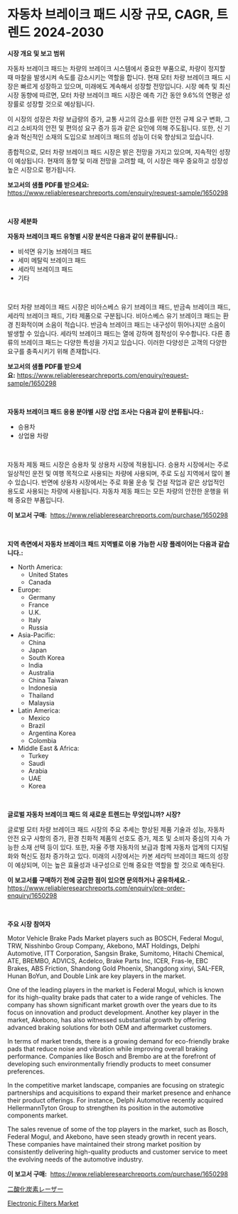 <p><h1>자동차 브레이크 패드 시장 규모, CAGR, 트렌드 2024-2030</h1></p><p><strong>시장 개요 및 보고 범위</strong></p>
<p><p>자동차 브레이크 패드는 차량의 브레이크 시스템에서 중요한 부품으로, 차량이 정지할 때 마찰을 발생시켜 속도를 감소시키는 역할을 합니다. 현재 모터 차량 브레이크 패드 시장은 빠르게 성장하고 있으며, 미래에도 계속해서 성장할 전망입니다. 시장 예측 및 최신 시장 동향에 따르면, 모터 차량 브레이크 패드 시장은 예측 기간 동안 9.6%의 연평균 성장률로 성장할 것으로 예상됩니다.</p><p>이 시장의 성장은 차량 보급량의 증가, 교통 사고의 감소를 위한 안전 규제 요구 변화, 그리고 소비자의 안전 및 편의성 요구 증가 등과 같은 요인에 의해 주도됩니다. 또한, 신 기술과 혁신적인 소재의 도입으로 브레이크 패드의 성능이 더욱 향상되고 있습니다.</p><p>종합적으로, 모터 차량 브레이크 패드 시장은 밝은 전망을 가지고 있으며, 지속적인 성장이 예상됩니다. 현재의 동향 및 미래 전망을 고려할 때, 이 시장은 매우 중요하고 성장성 높은 시장으로 평가됩니다.</p></p>
<p><strong>보고서의 샘플 PDF를 받으세요:</strong> <a href="https://www.reliableresearchreports.com/enquiry/request-sample/1650298">https://www.reliableresearchreports.com/enquiry/request-sample/1650298</a></p>
<p>&nbsp;</p>
<p><strong>시장 세분화</strong></p>
<p><strong>자동차 브레이크 패드 유형별 시장 분석은 다음과 같이 분류됩니다.:</strong></p>
<p><ul><li>비석면 유기농 브레이크 패드</li><li>세미 메탈릭 브레이크 패드</li><li>세라믹 브레이크 패드</li><li>기타</li></ul></p>
<p>&nbsp;</p>
<p><p>모터 차량 브레이크 패드 시장은 비아스베스 유기 브레이크 패드, 반금속 브레이크 패드, 세라믹 브레이크 패드, 기타 제품으로 구분됩니다. 비아스베스 유기 브레이크 패드는 환경 친화적이며 소음이 적습니다. 반금속 브레이크 패드는 내구성이 뛰어나지만 소음이 발생할 수 있습니다. 세라믹 브레이크 패드는 열에 강하며 점착성이 우수합니다. 다른 종류의 브레이크 패드는 다양한 특성을 가지고 있습니다. 이러한 다양성은 고객의 다양한 요구를 충족시키기 위해 존재합니다.</p></p>
<p><strong>보고서의 샘플 PDF를 받으세요:</strong>&nbsp;<a href="https://www.reliableresearchreports.com/enquiry/request-sample/1650298">https://www.reliableresearchreports.com/enquiry/request-sample/1650298</a></p>
<p>&nbsp;</p>
<p><strong> 자동차 브레이크 패드 응용 분야별 시장 산업 조사는 다음과 같이 분류됩니다.:</strong></p>
<p><ul><li>승용차</li><li>상업용 차량</li></ul></p>
<p>&nbsp;</p>
<p><p>자동차 제동 패드 시장은 승용차 및 상용차 시장에 적용됩니다. 승용차 시장에서는 주로 일상적인 운전 및 여행 목적으로 사용되는 차량에 사용되며, 주로 도심 지역에서 많이 볼 수 있습니다. 반면에 상용차 시장에서는 주로 화물 운송 및 건설 작업과 같은 상업적인 용도로 사용되는 차량에 사용됩니다. 자동차 제동 패드는 모든 차량의 안전한 운행을 위해 중요한 부품입니다.</p></p>
<p><strong>이 보고서 구매:</strong>&nbsp; <a href="https://www.reliableresearchreports.com/purchase/1650298">https://www.reliableresearchreports.com/purchase/1650298</a></p>
<p>&nbsp;</p>
<p><strong>지역 측면에서 자동차 브레이크 패드 지역별로 이용 가능한 시장 플레이어는 다음과 같습니다.:</strong></p>
<p><ul>
    <li>
        North America:
        <ul>
            <li>United States</li>
            <li>Canada</li>
        </ul>
    </li>
    <li>
        Europe:
        <ul>
            <li>Germany</li>
            <li>France</li>
            <li>U.K.</li>
            <li>Italy</li>
            <li>Russia</li>
        </ul>
    </li>
    <li>
        Asia-Pacific:
        <ul>
            <li>China</li>
            <li>Japan</li>
            <li>South Korea</li>
            <li>India</li>
            <li>Australia</li>
            <li>China Taiwan</li>
            <li>Indonesia</li>
            <li>Thailand</li>
            <li>Malaysia</li>
        </ul>
    </li>
    <li>
        Latin America:
        <ul>
            <li>Mexico</li>
            <li>Brazil</li>
            <li>Argentina Korea</li>
            <li>Colombia</li>
        </ul>
    </li>
    <li>
        Middle East & Africa:
        <ul>
            <li>Turkey</li>
            <li>Saudi</li>
            <li>Arabia</li>
            <li>UAE</li>
            <li>Korea</li>
        </ul>
    </li>
    </ul></p>
<p>&nbsp;</p>
<p><strong>글로벌 자동차 브레이크 패드 의 새로운 트렌드는 무엇입니까? 시장?</strong></p>
<p><p>글로벌 모터 차량 브레이크 패드 시장의 주요 추세는 향상된 제품 기술과 성능, 자동차 안전 요구 사항의 증가, 환경 친화적 제품의 선호도 증가, 제조 및 소비자 중심의 지속 가능한 소재 선택 등이 있다. 또한, 자율 주행 자동차의 보급과 함께 자동차 업계의 디지털화와 혁신도 점차 증가하고 있다. 미래의 시장에서는 카본 세라믹 브레이크 패드의 성장이 예상되며, 이는 높은 효율성과 내구성으로 인해 중요한 역할을 할 것으로 예측된다.</p></p>
<p><strong>이 보고서를 구매하기 전에 궁금한 점이 있으면 문의하거나 공유하세요.</strong>- <a href="https://www.reliableresearchreports.com/enquiry/pre-order-enquiry/1650298">https://www.reliableresearchreports.com/enquiry/pre-order-enquiry/1650298</a></p>
<p>&nbsp;</p>
<p><strong>주요 시장 참여자</strong></p>
<p><p>Motor Vehicle Brake Pads Market players such as BOSCH, Federal Mogul, TRW, Nisshinbo Group Company, Akebono, MAT Holdings, Delphi Automotive, ITT Corporation, Sangsin Brake, Sumitomo, Hitachi Chemical, ATE, BREMBO, ADVICS, Acdelco, Brake Parts Inc, ICER, Fras-le, EBC Brakes, ABS Friction, Shandong Gold Phoenix, Shangdong xinyi, SAL-FER, Hunan BoYun, and Double Link are key players in the market.</p><p>One of the leading players in the market is Federal Mogul, which is known for its high-quality brake pads that cater to a wide range of vehicles. The company has shown significant market growth over the years due to its focus on innovation and product development. Another key player in the market, Akebono, has also witnessed substantial growth by offering advanced braking solutions for both OEM and aftermarket customers.</p><p>In terms of market trends, there is a growing demand for eco-friendly brake pads that reduce noise and vibration while improving overall braking performance. Companies like Bosch and Brembo are at the forefront of developing such environmentally friendly products to meet consumer preferences.</p><p>In the competitive market landscape, companies are focusing on strategic partnerships and acquisitions to expand their market presence and enhance their product offerings. For instance, Delphi Automotive recently acquired HellermannTyton Group to strengthen its position in the automotive components market.</p><p>The sales revenue of some of the top players in the market, such as Bosch, Federal Mogul, and Akebono, have seen steady growth in recent years. These companies have maintained their strong market position by consistently delivering high-quality products and customer service to meet the evolving needs of the automotive industry.</p></p>
<p><strong>이 보고서 구매:</strong>&nbsp;&nbsp;<a href="https://www.reliableresearchreports.com/purchase/1650298">https://www.reliableresearchreports.com/purchase/1650298</a></p>
<p><p><a href="https://github.com/lily-u-genius/Market-Research-Report-List-1/blob/main/645700010930.md">二酸化炭素レーザー</a></p><p><a href="https://github.com/moyahfrancoestellec51j635wcx/Market-Research-Report-List-1/blob/main/electronic-filters-market.md">Electronic Filters Market</a></p></p>
